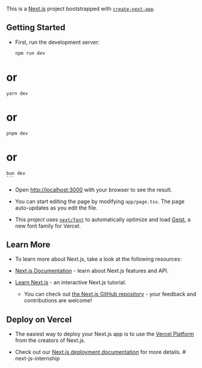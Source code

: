 This is a [Next.js](https://nextjs.org) project bootstrapped with [`create-next-app`](https://nextjs.org/docs/app/api-reference/cli/create-next-app).

## Getting Started

- First, run the development server:

    ```bash
    npm run dev
# or
    yarn dev
# or
    pnpm dev
# or
    bun dev
    ```

- Open [http://localhost:3000](http://localhost:3000) with your browser to see the result.

- You can start editing the page by modifying `app/page.tsx`. The page auto-updates as you edit the file.

- This project uses [`next/font`](https://nextjs.org/docs/app/building-your-application/optimizing/fonts) to    automatically optimize and load [Geist](https://vercel.com/font), a new font family for Vercel.

## Learn More

* To learn more about Next.js, take a look at the following resources:

- [Next.js Documentation](https://nextjs.org/docs) - learn about Next.js features and API.
- [Learn Next.js](https://nextjs.org/learn) - an interactive Next.js tutorial.

  * You can check out [the Next.js GitHub repository](https://github.com/vercel/next.js) - your feedback and contributions are welcome!

## Deploy on Vercel

* The easiest way to deploy your Next.js app is to use the [Vercel Platform](https://vercel.com/new?utm_medium=default-template&filter=next.js&utm_source=create-next-app&utm_campaign=create-next-app-readme) from the creators of Next.js.

* Check out our [Next.js deployment documentation](https://nextjs.org/docs/app/building-your-application/deploying) for more details.
#   n e x t - j s - i n t e r n s h i p 
 
 